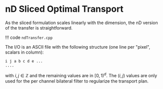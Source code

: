 # nD Sliced Optimal Transport

As the sliced formulation scales linearly with the dimension, the nD version of the
transfer is straightforward.

!!! code
    `ndTransfer.cpp`


The I/O is an ASCII file with the following structure (one line per "pixel", scalars in column):

```
i j a b c d e ...
....
```

with $i,j\in\mathbb{Z}$ and the remaining values are in $[0,1)^d$. The $(i,j)$ values
are only used for the per channel bilateral filter to regularize the transport plan.
